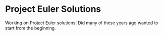 # Project Euler Solutions

Working on Project Euler solutions! Did many of these years ago wanted to start from the beginning.